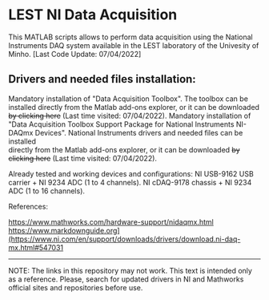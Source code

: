 # LEST NI Data Acquisition 

This MATLAB scripts allows to perform data acquisition using the National Instruments DAQ system available in the LEST laboratory of the Univesity of Minho.
[Last Code Update: 07/04/2022]

## Drivers and needed files installation:
  Mandatory installation of "Data Acquisition Toolbox". The toolbox can be installed directly from the Matlab add-ons explorer, or it can be downloaded ~~by clicking here~~ (Last time   visited: 07/04/2022).
  Mandatory installation of "Data Acquisition Toolbox Support Package for National Instruments NI-DAQmx Devices". National Instruments drivers and needed files can be installed    
  directly from the Matlab add-ons explorer, or it can be downloaded ~~by clicking here~~ (Last time visited: 07/04/2022).

Already tested and working devices and configurations:
  NI USB-9162 USB carrier + NI 9234 ADC (1 to 4 channels).
  NI cDAQ-9178 chassis + NI 9234 ADC (1 to 16 channels).

References: 

  https://www.mathworks.com/hardware-support/nidaqmx.html
  https://www.markdownguide.org](https://www.ni.com/en/support/downloads/drivers/download.ni-daq-mx.html#547031

---
NOTE: The links in this repository may not work. This text is intended only as a reference. Please, search for updated drivers in NI and Mathworks official sites and repositories before use.

